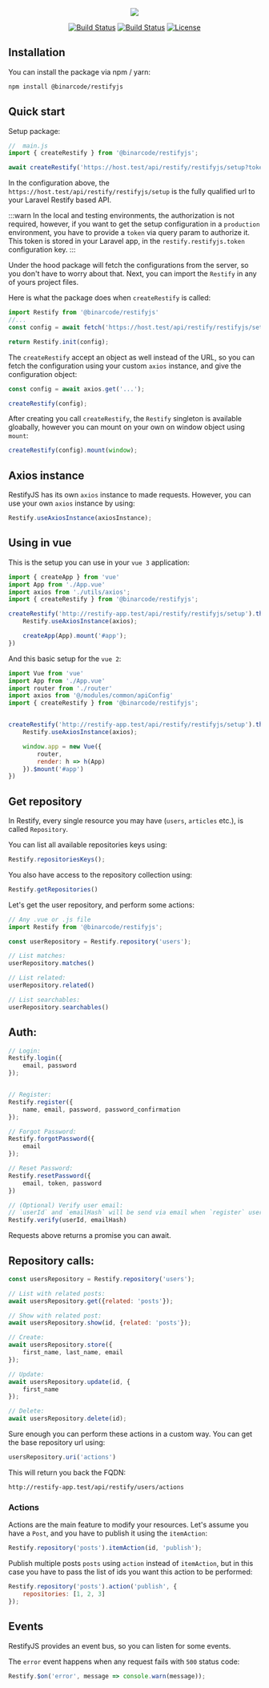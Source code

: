 <p align="center"><img src="http://restify.binarcode.com/assets/img/logo.png"></p>

<p align="center">
    <a href="https://github.com/BinarCode/restifyjs/actions"><img src="https://github.com/BinarCode/restifyjs/workflows/Tests/badge.svg" alt="Build Status"></a>
    <a href="https://badge.fury.io/js/%40binarcode%2Frestifyjs.svg"><img src="https://badge.fury.io/js/%40binarcode%2Frestifyjs.svg" alt="Build Status"></a>
    <a href="https://packagist.org/packages/binaryk/laravel-restify"><img src="https://poser.pugx.org/binaryk/laravel-restify/license.svg" alt="License"></a>
</p>

## Installation

You can install the package via npm / yarn:

```bash
npm install @binarcode/restifyjs
```

## Quick start

Setup package:

```js
//  main.js
import { createRestify } from '@binarcode/restifyjs';

await createRestify('https://host.test/api/restify/restifyjs/setup?token=testing')
```

In the configuration above, the `https://host.test/api/restify/restifyjs/setup` is the fully qualified url to your Laravel Restify based API.

:::warn
In the local and testing environments, the authorization is not required, however, if you want to get the setup configuration in a `production` environment, you have to provide a `token` via query param to authorize it. This token is stored in your Laravel app, in the `restify.restifyjs.token` configuration key.
:::

Under the hood package will fetch the configurations from the server, so you don't have to worry about that. Next, you
can import the `Restify` in any of yours project files.

Here is what the package does when `createRestify` is called:

```js
import Restify from '@binarcode/restifyjs'
//...
const config = await fetch('https://host.test/api/restify/restifyjs/setup');

return Restify.init(config);
```

The `createRestify` accept an object as well instead of the URL, so you can fetch the configuration using your
custom `axios` instance, and give the configuration object:

```js
const config = await axios.get('...');

createRestify(config);
```

After creating you call `createRestify`, the `Restify` singleton is available gloabally, however you can mount on your
own on window object using `mount`:

```js
createRestify(config).mount(window);
```

## Axios instance

RestifyJS has its own `axios` instance to made requests. However, you can use your own `axios` instance by using:

```js
Restify.useAxiosInstance(axiosInstance);
```

## Using in vue

This is the setup you can use in your `vue 3` application:

```js
import { createApp } from 'vue'
import App from './App.vue'
import axios from './utils/axios';
import { createRestify } from '@binarcode/restifyjs';

createRestify('http://restify-app.test/api/restify/restifyjs/setup').then(Restify => {
    Restify.useAxiosInstance(axios);

    createApp(App).mount('#app');
})
```

And this basic setup for the `vue 2`:

```js
import Vue from 'vue'
import App from './App.vue'
import router from './router'
import axios from '@/modules/common/apiConfig'
import { createRestify } from '@binarcode/restifyjs';


createRestify('http://restify-app.test/api/restify/restifyjs/setup').then(Restify => {
    Restify.useAxiosInstance(axios);

    window.app = new Vue({
        router,
        render: h => h(App)
    }).$mount('#app')
})
```

## Get repository

In Restify, every single resource you may have (`users`, `articles` etc.), is called `Repository`.

You can list all available repositories keys using:

```js
Restify.repositoriesKeys();
```

You also have access to the repository collection using:

```js
Restify.getRepositories()
```

Let's get the user repository, and perform some actions:

```js
// Any .vue or .js file
import Restify from '@binarcode/restifyjs';

const userRepository = Restify.repository('users');

// List matches:
userRepository.matches()

// List related:
userRepository.related()

// List searchables:
userRepository.searchables()
```

## Auth:

```js
// Login:
Restify.login({
    email, password
});


// Register:
Restify.register({
    name, email, password, password_confirmation
});

// Forgot Password:
Restify.forgotPassword({
    email
});

// Reset Password:
Restify.resetPassword({
    email, token, password
})

// (Optional) Verify user email:
// `userId` and `emailHash` will be send via email when `register` users if verification enabled.
Restify.verify(userId, emailHash)
```

Requests above returns a promise you can await.

## Repository calls:

```js
const usersRepository = Restify.repository('users');

// List with related posts:
await usersRepository.get({related: 'posts'});

// Show with related post:
await usersRepository.show(id, {related: 'posts'});

// Create:
await usersRepository.store({
    first_name, last_name, email
});

// Update:
await usersRepository.update(id, {
    first_name
});

// Delete:
await usersRepository.delete(id);
```

Sure enough you can perform these actions in a custom way. You can get the base repository url using: 

```js
usersRepository.uri('actions')
```

This will return you back the FQDN: 

`http://restify-app.test/api/restify/users/actions`

### Actions

Actions are the main feature to modify your resources. Let's assume you have a `Post`, and you have to publish it using the `itemAction`: 

```js
Restify.repository('posts').itemAction(id, 'publish');
```

Publish multiple posts `posts` using `action` instead of `itemAction`, but in this case you have to pass the list of ids you want this action to be performed:

```js
Restify.repository('posts').action('publish', {
    repositories: [1, 2, 3]
});
```

## Events

RestifyJS provides an event bus, so you can listen for some events.

The `error` event happens when any request fails with `500` status code:

```js
Restify.$on('error', message => console.warn(message));
```
